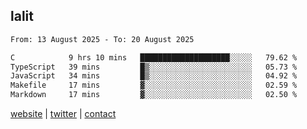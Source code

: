 ## lalit

<!--START_SECTION:waka-->

```txt
From: 13 August 2025 - To: 20 August 2025

C            9 hrs 10 mins   ████████████████████░░░░░   79.62 %
TypeScript   39 mins         █▒░░░░░░░░░░░░░░░░░░░░░░░   05.73 %
JavaScript   34 mins         █▒░░░░░░░░░░░░░░░░░░░░░░░   04.92 %
Makefile     17 mins         ▓░░░░░░░░░░░░░░░░░░░░░░░░   02.59 %
Markdown     17 mins         ▓░░░░░░░░░░░░░░░░░░░░░░░░   02.50 %
```

<!--END_SECTION:waka-->

[website](https://lalit.sh) | [twitter](https://x.com/@lalitcodes) | [contact](https://lalit.sh/contact)
